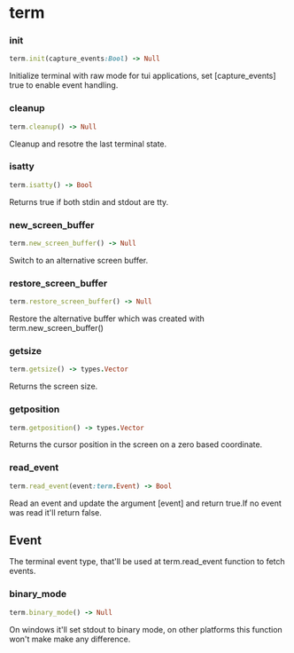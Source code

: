 # term

### init

```ruby
term.init(capture_events:Bool) -> Null
```

Initialize terminal with raw mode for tui applications, set [capture_events] true to enable event handling.

### cleanup

```ruby
term.cleanup() -> Null
```

Cleanup and resotre the last terminal state.

### isatty

```ruby
term.isatty() -> Bool
```

Returns true if both stdin and stdout are tty.

### new_screen_buffer

```ruby
term.new_screen_buffer() -> Null
```

Switch to an alternative screen buffer.

### restore_screen_buffer

```ruby
term.restore_screen_buffer() -> Null
```

Restore the alternative buffer which was created with term.new_screen_buffer()

### getsize

```ruby
term.getsize() -> types.Vector
```

Returns the screen size.

### getposition

```ruby
term.getposition() -> types.Vector
```

Returns the cursor position in the screen on a zero based coordinate.

### read_event

```ruby
term.read_event(event:term.Event) -> Bool
```

Read an event and update the argument [event] and return true.If no event was read it'll return false.

## Event
The terminal event type, that'll be used at term.read_event function to fetch events.

### binary_mode

```ruby
term.binary_mode() -> Null
```

On windows it'll set stdout to binary mode, on other platforms this function won't make make any difference.
